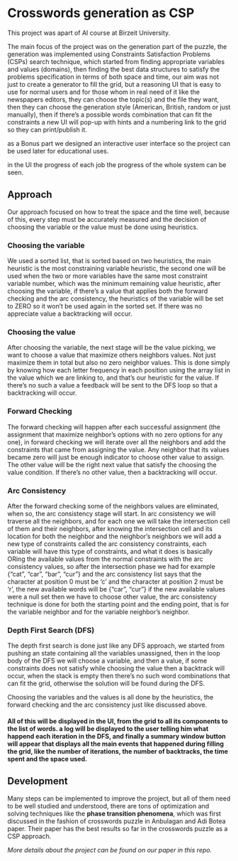 # Crosswords generation as CSP
This project was apart of AI course at Birzeit University. 

The main focus of the project was on the generation part of the puzzle, the generation was implemented using Constraints Satisfaction Problems (CSPs) search technique, which started from finding appropriate variables and values (domains), then finding the best data structures to satisfy the problems specification in terms of both space and time, our aim was not just to create a generator to fill the grid, but a reasoning UI that is easy to use for normal users and for those whom in real need of it like the newspapers editors, they can choose the topic(s) and the file they want, then they can choose the generation style (American, British, random or just manually), then if there’s a possible words combination that can fit the constraints a new UI will pop-up with hints and a numbering link to the grid so they can print/publish it.


as a Bonus part we designed an interactive user interface so the project can be used later for educational uses.

in the UI the progress of each job the progress of the whole system can be seen.
## Approach
Our approach focused on how to treat the space and the time well, because of this, every step must be accurately measured and the decision of choosing the variable or the value must be done using heuristics. 
### Choosing the variable
 We used a sorted list, that is sorted based on two heuristics, the main heuristic is the most constraining variable heuristic, the second one will be used when the two or more variables have the same most constraint variable number, which was the minimum remaining value heuristic, after choosing the variable, if there’s a value that applies both the forward checking and the arc consistency, the heuristics of the variable will be set to ZERO so it won’t be used again in the sorted set. If there was no appreciate value a backtracking will occur. 
 ### Choosing the value 
 After choosing the variable, the next stage will be the value picking, we want to choose a value that maximize others neighbors values. Not just maximize them in total but also no zero neighbor values. This is done simply by knowing how each letter frequency in each position using the array list in the value which we are linking to, and that’s our heuristic for the value. If there’s no such a value a feedback will be sent to the DFS loop so that a backtracking will occur. 
 ### Forward Checking 
 The forward checking will happen after each successful assignment (the assignment that maximize neighbor’s options with no zero options for any one), in forward checking we will iterate over all the neighbors and add the constraints that came from assigning the value. Any neighbor that its values became zero will just be enough indicator to choose other value to assign. The other value will be the right next value that satisfy the choosing the value condition. If there’s no other value, then a backtracking will occur. 
 ### Arc Consistency 
 After the forward checking some of the neighbors values are eliminated, when so, the arc consistency stage will start. In arc consistency we will traverse all the neighbors, and for each one we will take the intersection cell of them and their neighbors, after knowing the intersection cell and its location for both the neighbor and the neighbor’s neighbors we will add a new type of constraints called the arc consistency constraints, each variable will have this type of constraints, and what it does is basically ORing the available values from the normal constraints with the arc consistency values, so after the intersection phase we had for example {“cat”, “car”, “bar”, “cur”} and the arc consistency list says that the character at position 0 must be ‘c’ and the character at position 2 must be ‘r’, the new available words will be {“car”, “cur”} if the new available values were a null set then we have to choose other value, the arc consistency technique is done for both the starting point and the ending point, that is for the variable neighbor and for the variable neighbor’s neighbor.
 ### Depth First Search (DFS) 
 The depth first search is done just like any DFS approach, we started from pushing an state containing all the variables unassigned, then in the loop body of the DFS we will choose a variable, and then a value, if some constraints does not satisfy while choosing the value then a backtrack will occur, when the stack is empty then there’s no such word combinations that can fit the grid, otherwise the solution will be found during the DFS. 

Choosing the variables and the values is all done by the heuristics, the forward checking and the arc consistency just like discussed above. 

#### All of this will be displayed in the UI, from the grid to all its components to the list of words. a log will be displayed to the user telling him what happend each iteration in the DFS, and finally a summary window button will appear that displays all the main events that happened during filling the grid, like the number of iterations, the number of backtracks, the time spent and the space used.

## Development
Many steps can be implemented to improve the project, but all of them need to be well studied and understood, there are tons of optimization and solving techniques like the **phase transition phenomena**, which was first discussed in the fashion of crosswords puzzle in Anbulagan and Adi Botea paper. Their paper has the best results so far in the crosswords puzzle as a CSP approach.


*More details about the project can be found on our paper in this repo.*
